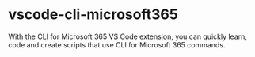 # vscode-cli-microsoft365
With the CLI for Microsoft 365 VS Code extension, you can quickly learn, code and create scripts that use CLI for Microsoft 365 commands.
